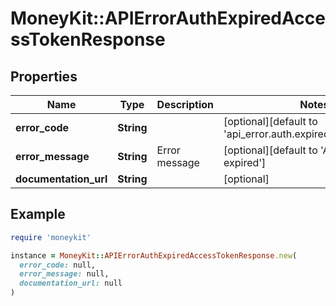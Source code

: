 # MoneyKit::APIErrorAuthExpiredAccessTokenResponse

## Properties

| Name | Type | Description | Notes |
| ---- | ---- | ----------- | ----- |
| **error_code** | **String** |  | [optional][default to &#39;api_error.auth.expired_access_token&#39;] |
| **error_message** | **String** | Error message | [optional][default to &#39;Access token expired&#39;] |
| **documentation_url** | **String** |  | [optional] |

## Example

```ruby
require 'moneykit'

instance = MoneyKit::APIErrorAuthExpiredAccessTokenResponse.new(
  error_code: null,
  error_message: null,
  documentation_url: null
)
```


